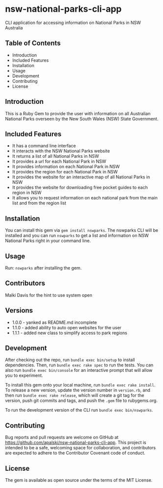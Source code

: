 # nsw-national-parks-cli-app

CLI application for accessing information on National Parks in NSW Australia				
## Table of Contents
* Introduction
* Included Features
* Installation
* Usage
* Development
* Contributing
* License
## Introduction

This is a Ruby Gem to provide the user with information on all 
Australian National Parks overseen by the New South Wales (NSW) 
State Government. 

## Included Features

* It has a command line interface
* It interacts with the NSW National Parks website
* It returns a list of all National Parks in NSW
* It provides a url for each National Park in NSW
* It provides information on each National Park in NSW
* It provides the region for each National Park in NSW
* It provides the website for an interactive map of all National Parks in NSW
* It provides the website for downloading free pocket guides to each region in NSW
* It allows you to request information on each national park from the main list 
  and from the region list

## Installation

You can install this gem via `gem install nswparks`. The nswparks CLI will be installed and you can run `nswparks` to get a list and information on NSW National Parks right in your command line.

## Usage

Run: `nswparks` after installing the gem.

## Contributors

Malki Davis for the hint to use system open

## Versions
* 1.0.0 - yanked as README.md incomplete
* 1.1.0 - added ability to auto open websites for the user
* 1.1.1 - added new class to simplify access to park regions

## Development

After checking out the repo, run `bundle exec bin/setup` to install dependencies. Then, run `bundle exec rake spec` to run the tests. You can also run `bundle exec bin/console` for an interactive prompt that will allow you to experiment.

To install this gem onto your local machine, run `bundle exec rake install`. To release a new version, update the version number in `version.rb`, and then run `bundle exec rake release`, which will create a git tag for the version, push git commits and tags, and push the `.gem` file to rubygems.org.

To run the development version of the CLI run `bundle exec bin/nswparks`.

## Contributing

Bug reports and pull requests are welcome on GitHub at https://github.com/apalski/nsw-national-parks-cli-app. This project is intended to be a safe, welcoming space for collaboration, and contributors are expected to adhere to the Contributor Covenant code of conduct.

## License

The gem is available as open source under the terms of the MIT License.







